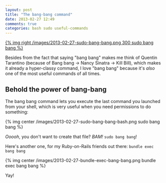 ```yaml
---
layout: post
title: "The bang-bang command"
date: 2013-02-27 12:49
comments: true
categories: bash sudo useful-commands
---
```


[{% img right /images/2013-02-27-sudo-bang-bang.png 300 sudo bang bang %}](http://justinsomnia.org/2006/09/sudo-bang-bang/)

Besides from the fact that saying "bang bang" makes me think of Quentin Tarantino (because of Bang bang → Nancy Sinatra → Kill Bill), which makes it already a hyper-classy command, I love "bang bang" because it's *also* one of the most useful commands of all times.

## Behold the power of bang-bang

The bang bang command lets you execute the last command you launched from your shell, which is very useful when you need permissions to do something:

{% img center /images/2013-02-27-sudo-bang-bang-bash.png sudo bang bang %}

*Ooooh*, you don't want to create that file? *BAM!* `sudo bang bang`!

Here's another one, for my Ruby-on-Rails friends out there: `bundle exec bang bang`

{% img center /images/2013-02-27-bundle-exec-bang-bang.png bundle exec bang bang %}

Yay!
